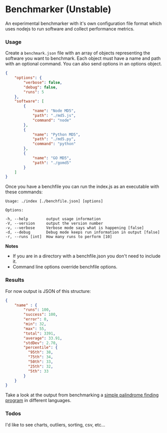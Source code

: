 # Benchmarker (Unstable)

An experimental benchmarker with it's own configuration file format which uses nodejs to run software and collect performance metrics. 

### Usage

Create a `benchmark.json` file with an array of objects representing the software you want to benchmark. Each object must have a name and path with an optional command. You can also send options in an options object.

```json
{
    "options": {
        "verbose": false,
        "debug": false,
        "runs": 5
    },
    "software": [
        {
            "name": "Node MD5",
            "path": "./md5.js",
            "command": "node"
        },
        {
            "name": "Python MD5",
            "path": "./md5.py",
            "command": "python"
        },
        {
            "name": "GO MD5",
            "path": "./gomd5"
        }
    ]
}
```

Once you have a benchfile you can run the index.js as an executable with these commands:

    Usage: ./index [./benchfile.json] [options]

    Options:

    -h, --help        output usage information
    -V, --version     output the version number
    -v, --verbose     Verbose mode says what is happening [false]
    -d, --debug       Debug mode keeps run information in output [false]
    -r, --runs [int]  How many runs to perform [10]

**Notes**
- If you are in a directory with a benchfile.json you don't need to include it. 
- Command line options override benchfile options.

### Results

For now output is JSON of this structure:

```json
{
    "name" : {
        "runs": 100,
        "success": 100,
        "error": 0,
        "min": 32,
        "max": 55,
        "total": 3391,
        "average": 33.91,
        "stdDev": 2.70,
        "percentile": {
          "95th": 38,
          "75th": 34,
          "50th": 33,
          "25th": 32,
          "5th": 33
        }
    }
}
```

Take a look at the output from benchmarking a [simple palindrome finding program](https://github.com/montanaflynn/palindromes) in different languages. 

### Todos

I'd like to see charts, outliers, sorting, csv, etc...

